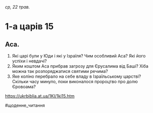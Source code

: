 
_ср, 22 трав._

# 1-а царів 15

## Аса.
1. Які царі були у Юди і які у Ізраїля? Чим особливий Аса? Які його успіхи і невдачі?
2. Яким коштом Аса прибрав загрозу для Єрусалима від Баші? Хіба можна так розпоряджатися святими речима?
3. Яке коліно перебрало на себе владу в Ізраїльському царстві? Скільки часу минуло, поки виконалося пророцтво про долю Єровоама?

https://ukrbiblia.at.ua/1KI/1ki15.htm 

#щоденне_читання
